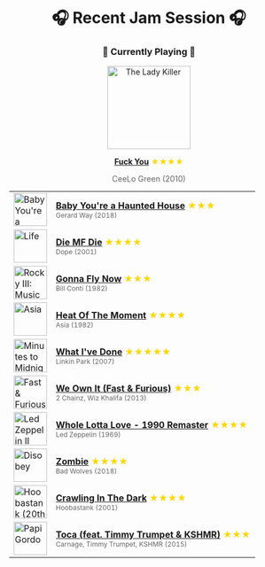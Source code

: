 <div align='center'>

# 🎧 Recent Jam Session 🎧

<h3>🎵 Currently Playing 🎵</h3>

<a href="https://open.spotify.com/track/4ycLiPVzE5KamivXrAzGFG"><img src="https://i.scdn.co/image/ab67616d0000b2736f50b3400595b123a916e0dc" width="150" height="150" alt="The Lady Killer" /></a>

<b><a href="https://open.spotify.com/track/4ycLiPVzE5KamivXrAzGFG">Fuck You</a></b><span style="color: gold;"> ★★★★</span>

<span style="color: #666;">CeeLo Green (2010)</span>

<table style='margin: 0 auto; max-width: 550px;'>
<tr>
<td width="60"><a href="https://open.spotify.com/track/4c38yr2PflGI2DSIzqsnmF"><img src="https://i.scdn.co/image/ab67616d0000b2736928dbd7cce1d222ea183c8d" width="60" height="60" alt="Baby You're a Haunted House" /></a></td>
<td><b><a href="https://open.spotify.com/track/4c38yr2PflGI2DSIzqsnmF">Baby You're a Haunted House</a></b> <span style="color: gold;"> ★★★</span><br><span style="font-size: 12px; color: #666;">Gerard Way (2018)</span></td>
</tr>
<tr>
<td width="60"><a href="https://open.spotify.com/track/5bU4KX47KqtDKKaLM4QCzh"><img src="https://i.scdn.co/image/ab67616d0000b2731aa2474909c648492bcf27ce" width="60" height="60" alt="Life" /></a></td>
<td><b><a href="https://open.spotify.com/track/5bU4KX47KqtDKKaLM4QCzh">Die MF Die</a></b> <span style="color: gold;"> ★★★★</span><br><span style="font-size: 12px; color: #666;">Dope (2001)</span></td>
</tr>
<tr>
<td width="60"><a href="https://open.spotify.com/track/6C2PfemHQul77DVpnvuAIs"><img src="https://i.scdn.co/image/ab67616d0000b273559769036607549f92579d08" width="60" height="60" alt="Rocky III: Music From The Motion Picture" /></a></td>
<td><b><a href="https://open.spotify.com/track/6C2PfemHQul77DVpnvuAIs">Gonna Fly Now</a></b> <span style="color: gold;"> ★★★</span><br><span style="font-size: 12px; color: #666;">Bill Conti (1982)</span></td>
</tr>
<tr>
<td width="60"><a href="https://open.spotify.com/track/1nmZ8yqKkfooOuYvtFctDp"><img src="https://i.scdn.co/image/ab67616d0000b2732323f86e757c3436b3cc38af" width="60" height="60" alt="Asia" /></a></td>
<td><b><a href="https://open.spotify.com/track/1nmZ8yqKkfooOuYvtFctDp">Heat Of The Moment</a></b> <span style="color: gold;"> ★★★★</span><br><span style="font-size: 12px; color: #666;">Asia (1982)</span></td>
</tr>
<tr>
<td width="60"><a href="https://open.spotify.com/track/18lR4BzEs7e3qzc0KVkTpU"><img src="https://i.scdn.co/image/ab67616d0000b2736e996745f2c7b8036abef213" width="60" height="60" alt="Minutes to Midnight" /></a></td>
<td><b><a href="https://open.spotify.com/track/18lR4BzEs7e3qzc0KVkTpU">What I've Done</a></b> <span style="color: gold;"> ★★★★★</span><br><span style="font-size: 12px; color: #666;">Linkin Park (2007)</span></td>
</tr>
<tr>
<td width="60"><a href="https://open.spotify.com/track/00QyLmjxaSEE8qIZQjBXBj"><img src="https://i.scdn.co/image/ab67616d0000b27370772b281a0ec089721df570" width="60" height="60" alt="Fast & Furious 6" /></a></td>
<td><b><a href="https://open.spotify.com/track/00QyLmjxaSEE8qIZQjBXBj">We Own It (Fast & Furious)</a></b> <span style="color: gold;"> ★★★</span><br><span style="font-size: 12px; color: #666;">2 Chainz, Wiz Khalifa (2013)</span></td>
</tr>
<tr>
<td width="60"><a href="https://open.spotify.com/track/0hCB0YR03f6AmQaHbwWDe8"><img src="https://i.scdn.co/image/ab67616d0000b273fc4f17340773c6c3579fea0d" width="60" height="60" alt="Led Zeppelin II (1994 Remaster)" /></a></td>
<td><b><a href="https://open.spotify.com/track/0hCB0YR03f6AmQaHbwWDe8">Whole Lotta Love - 1990 Remaster</a></b> <span style="color: gold;"> ★★★★</span><br><span style="font-size: 12px; color: #666;">Led Zeppelin (1969)</span></td>
</tr>
<tr>
<td width="60"><a href="https://open.spotify.com/track/5d8Wq39QLT6OQWsY9paz5n"><img src="https://i.scdn.co/image/ab67616d0000b2730fa217105897ecfc5242b600" width="60" height="60" alt="Disobey" /></a></td>
<td><b><a href="https://open.spotify.com/track/5d8Wq39QLT6OQWsY9paz5n">Zombie</a></b> <span style="color: gold;"> ★★★★</span><br><span style="font-size: 12px; color: #666;">Bad Wolves (2018)</span></td>
</tr>
<tr>
<td width="60"><a href="https://open.spotify.com/track/1PJRDeZSoZk7gtisdTYfLi"><img src="https://i.scdn.co/image/ab67616d0000b2738a48864289dc2588f13274ec" width="60" height="60" alt="Hoobastank (20th Anniversary Edition)" /></a></td>
<td><b><a href="https://open.spotify.com/track/1PJRDeZSoZk7gtisdTYfLi">Crawling In The Dark</a></b> <span style="color: gold;"> ★★★★</span><br><span style="font-size: 12px; color: #666;">Hoobastank (2001)</span></td>
</tr>
<tr>
<td width="60"><a href="https://open.spotify.com/track/1qm9MfTAoEixNPSqshHqfV"><img src="https://i.scdn.co/image/ab67616d0000b273ff95d6da36363251247978a4" width="60" height="60" alt="Papi Gordo" /></a></td>
<td><b><a href="https://open.spotify.com/track/1qm9MfTAoEixNPSqshHqfV">Toca (feat. Timmy Trumpet & KSHMR)</a></b> <span style="color: gold;"> ★★★</span><br><span style="font-size: 12px; color: #666;">Carnage, Timmy Trumpet, KSHMR (2015)</span></td>
</tr>
</table>
</div>

